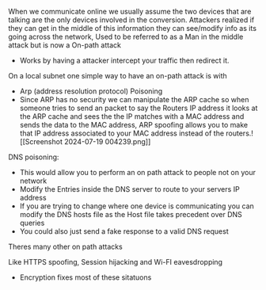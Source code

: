 
When we communicate online we usually assume the two devices that are talking are the only devices involved in the conversion. Attackers realized if they can get in the middle of this information they can see/modify info as its going across the network, Used to be referred to as a Man in the middle attack but is now a On-path attack 
- Works by having a attacker intercept your traffic then redirect it.





On a local subnet one simple way to have an on-path attack is with 
- Arp (address resolution protocol) Poisoning 
- Since ARP has no security we can manipulate the ARP cache so when someone tries to send an packet to say the Routers IP address it looks at the ARP cache and sees the the IP matches with a MAC address and sends the data to the MAC address, ARP spoofing allows you to make that IP address associated to your MAC address instead of the routers.![[Screenshot 2024-07-19 004239.png]]






DNS poisoning:
- This would allow you to perform an on path attack to people not on your network
- Modify the Entries inside the DNS server to route to your servers IP address
- If you are trying to change where one device is communicating you can modify the DNS hosts file as the Host file takes precedent over DNS queries 
- You could also just send a fake response to a valid DNS request 


Theres many other on path attacks 

Like HTTPS spoofing, Session hijacking and Wi-FI eavesdropping
- Encryption fixes most of these sitatuons